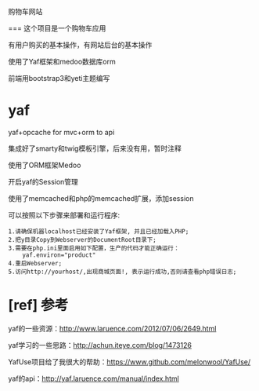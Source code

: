 购物车网站

===
这个项目是一个购物车应用

有用户购买的基本操作，有网站后台的基本操作

使用了Yaf框架和medoo数据库orm

前端用bootstrap3和yeti主题编写


yaf
===
yaf+opcache for mvc+orm to api

集成好了smarty和twig模板引擎，后来没有用，暂时注释

使用了ORM框架Medoo

开启yaf的Session管理

使用了memcached和php的memcached扩展，添加session



可以按照以下步骤来部署和运行程序:
```
1.请确保机器localhost已经安装了Yaf框架, 并且已经加载入PHP;
2.把y目录Copy到Webserver的DocumentRoot目录下;
3.需要在php.ini里面启用如下配置，生产的代码才能正确运行：
    yaf.environ="product"
4.重启Webserver;
5.访问http://yourhost/,出现商城页面!, 表示运行成功,否则请查看php错误日志;
```


[ref]
参考
===
yaf的一些资源：http://www.laruence.com/2012/07/06/2649.html

yaf学习的一些思路：http://achun.iteye.com/blog/1473126

YafUse项目给了我很大的帮助：https://www.github.com/melonwool/YafUse/

yaf的api：http://yaf.laruence.com/manual/index.html
